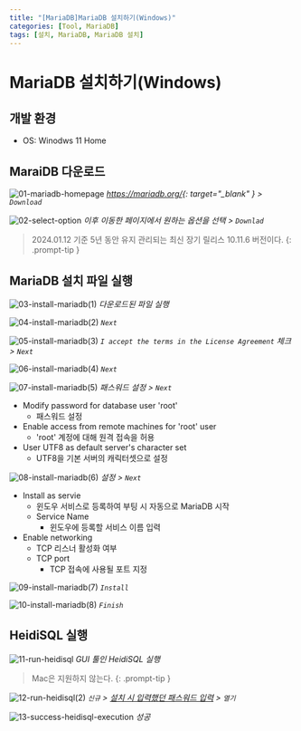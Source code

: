 ```yaml
---
title: "[MariaDB]MariaDB 설치하기(Windows)"
categories: [Tool, MariaDB]
tags: [설치, MariaDB, MariaDB 설치]
---
```


# MariaDB 설치하기(Windows)

## 개발 환경
- OS: Winodws 11 Home

## MaraiDB 다운로드

![01-mariadb-homepage](/assets/img/posts/tool/mariadb/install-mariadb-on-windows/01-mariadb-homepage.png)
*<https://mariadb.org/>{: target="_blank" } > `Download`*

![02-select-option](/assets/img/posts/tool/mariadb/install-mariadb-on-windows/02-select-option.png)
*이후 이동한 페이지에서 원하는 옵션을 선택 > `Downlad`*

> 2024.01.12 기준 5년 동안 유지 관리되는 최신 장기 릴리스 10.11.6 버전이다.
{: .prompt-tip }

## MariaDB 설치 파일 실행

![03-install-mariadb(1)](/assets/img/posts/tool/mariadb/install-mariadb-on-windows/03-install-mariadb(1).png)
*다운로드된 파일 실행*

![04-install-mariadb(2)](/assets/img/posts/tool/mariadb/install-mariadb-on-windows/04-install-mariadb(2).png)
*`Next`*

![05-install-mariadb(3)](/assets/img/posts/tool/mariadb/install-mariadb-on-windows/05-install-mariadb(3).png)
*`I accept the terms in the License Agreement` 체크 > `Next`*

![06-install-mariadb(4)](/assets/img/posts/tool/mariadb/install-mariadb-on-windows/06-install-mariadb(4).png)
*`Next`*

<a id="anchor1"></a>

![07-install-mariadb(5)](/assets/img/posts/tool/mariadb/install-mariadb-on-windows/07-install-mariadb(5).png)
*패스워드 설정 > `Next`*

- Modify password for database user 'root'
	+ 패스워드 설정
- Enable access from remote machines for 'root' user
	+ 'root' 계정에 대해 원격 접속을 허용
- User UTF8 as default server's character set
	+ UTF8을 기본 서버의 캐릭터셋으로 설정

![08-install-mariadb(6)](/assets/img/posts/tool/mariadb/install-mariadb-on-windows/08-install-mariadb(6).png)
*설정 > `Next`*

- Install as servie
	+ 윈도우 서비스로 등록하여 부팅 시 자동으로 MariaDB 시작
	+ Service Name
		* 윈도우에 등록할 서비스 이름 입력
- Enable networking
	+ TCP 리스너 활성화 여부
	+ TCP port
		* TCP 접속에 사용될 포트 지정

![09-install-mariadb(7)](/assets/img/posts/tool/mariadb/install-mariadb-on-windows/09-install-mariadb(7).png)
*`Install`*

![10-install-mariadb(8)](/assets/img/posts/tool/mariadb/install-mariadb-on-windows/10-install-mariadb(8).png)
*`Finish`*

## HeidiSQL 실행

![11-run-heidisql](/assets/img/posts/tool/mariadb/install-mariadb-on-windows/11-run-heidisql(1).png)
*GUI 툴인 HeidiSQL 실행*

> Mac은 지원하지 않는다.
{: .prompt-tip }

![12-run-heidisql(2)](/assets/img/posts/tool/mariadb/install-mariadb-on-windows/12-run-heidisql(2).png)
*`신규` > [설치 시 입력했던 패스워드 입력](#anchor1) > `열기`*

![13-success-heidisql-execution](/assets/img/posts/tool/mariadb/install-mariadb-on-windows/13-success-heidisql-execution.png)
*성공*